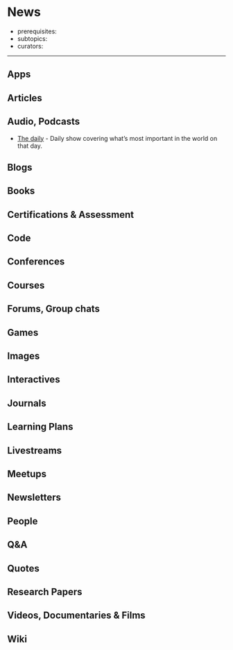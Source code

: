 # News

- prerequisites:
- subtopics:
- curators:

------

## Apps

## Articles

## Audio, Podcasts

- [The daily](https://www.nytimes.com/podcasts/the-daily) - Daily show covering what’s most important in the world on that day.


## Blogs

## Books

## Certifications & Assessment

## Code

## Conferences

## Courses

## Forums, Group chats

## Games

## Images

## Interactives

## Journals

## Learning Plans

## Livestreams

## Meetups

## Newsletters

## People

## Q&A

## Quotes

## Research Papers

## Videos, Documentaries & Films

## Wiki
